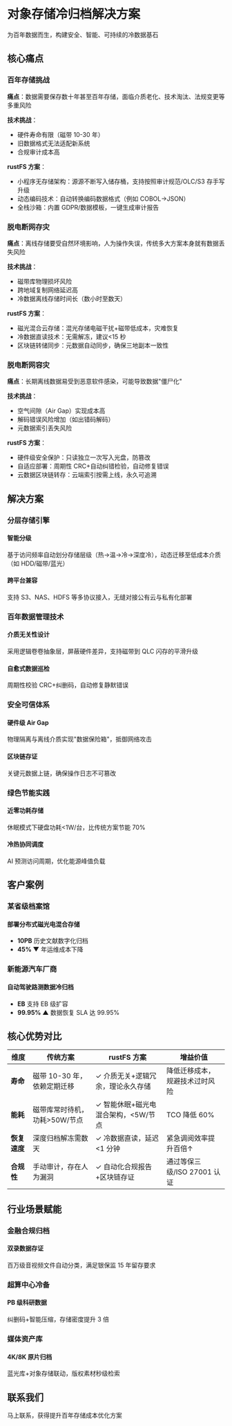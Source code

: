 # 对象存储冷归档解决方案

为百年数据而生，构建安全、智能、可持续的冷数据基石

## 核心痛点

### 百年存储挑战

**痛点**：数据需要保存数十年甚至百年存储，面临介质老化、技术淘汰、法规变更等多重风险

**技术挑战**：

- 硬件寿命有限（磁带 10-30 年）
- 旧数据格式无法适配新系统
- 合规审计成本高

**rustFS 方案**：

- 小程序无存储架构：源源不断写入储存桶，支持按照审计规范/OLC/S3 存手写升级
- 动态编码技术：自动转换编码数据格式（例如 COBOL→JSON）
- 全栈沙箱：内置 GDPR/数据模板，一键生成审计报告

### 脱电断网存灾

**痛点**：离线存储要受自然环境影响，人为操作失误，传统多大方案本身就有数据丢失风险

**技术挑战**：

- 磁带库物理损坏风险
- 跨地域复制网络延迟高
- 冷数据离线存储时间长（数小时至数天）

**rustFS 方案**：

- 磁光混合云存储：混光存储电磁干扰+磁带低成本，灾难恢复
- 冷数据直读技术：无需解冻，建议<15 秒
- 区块链转储同步：元数据自动同步，确保三地副本一致性

### 脱电断网容灾

**痛点**：长期离线数据易受到恶意软件感染，可能导致数据"僵尸化"

**技术挑战**：

- 空气间隙（Air Gap）实现成本高
- 解码错误风险增加（如出错码解码）
- 元数据索引丢失风险

**rustFS 方案**：

- 硬件级安全保护：只读独立一次写入光盘，防篡改
- 自适应部署：周期性 CRC+自动纠错检验，自动修复错误
- 云数据区块链转存：云端索引按需上线，永久可追溯

## 解决方案

### 分层存储引擎

#### 智能分级

基于访问频率自动划分存储层级（热→温→冷→深度冷），动态迁移至低成本介质（如 HDD/磁带/蓝光）

#### 跨平台兼容

支持 S3、NAS、HDFS 等多协议接入，无缝对接公有云与私有化部署

### 百年数据管理技术

#### 介质无关性设计

采用逻辑卷卷抽象层，屏蔽硬件差异，支持磁带到 QLC 闪存的平滑升级

#### 自愈式数据巡检

周期性校验 CRC+纠删码，自动修复静默错误

### 安全可信体系

#### 硬件级 Air Gap

物理隔离与离线介质实现"数据保险箱"，抵御网络攻击

#### 区块链存证

关键元数据上链，确保操作日志不可篡改

### 绿色节能实践

#### 近零功耗存储

休眠模式下硬盘功耗<1W/台，比传统方案节能 70%

#### 冷热协同调度

AI 预测访问周期，优化能源峰值负载

## 客户案例

### 某省级档案馆

#### 部署分布式磁光电混合存储

- **10PB** 历史文献数字化归档
- **45% ▼** 年运维成本下降

### 新能源汽车厂商

#### 自动驾驶路测数据冷归档

- **EB** 支持 EB 级扩容
- **99.95% ▲** 数据恢复 SLA 达 99.95%

## 核心优势对比

| 维度 | 传统方案 | rustFS 方案 | 增益价值 |
|------|----------|------------|----------|
| **寿命** | 磁带 10-30 年，依赖定期迁移 | ✓ 介质无关+逻辑冗余，理论永久存储 | 降低迁移成本，规避技术过时风险 |
| **能耗** | 磁带库常时待机，功耗>50W/节点 | ✓ 智能休眠+磁光电混合架构，<5W/节点 | TCO 降低 60% |
| **恢复速度** | 深度归档解冻需数天 | ✓ 冷数据直读，延迟<1 分钟 | 紧急调阅效率提升百倍↑ |
| **合规性** | 手动审计，存在人为漏洞 | ✓ 自动化合规报告+区块链存证 | 通过等保三级/ISO 27001 认证 |

## 行业场景赋能

### 金融合规归档

#### 双录数据存证

百万级音视频文件自动分类，满足银保监 15 年留存要求

### 超算中心冷备

#### PB 级科研数据

纠删码+智能压缩，存储密度提升 3 倍

### 媒体资产库

#### 4K/8K 原片归档

蓝光库+对象存储联动，版权素材秒级检索

## 联系我们

马上联系，获得提升百年存储成本优化方案
